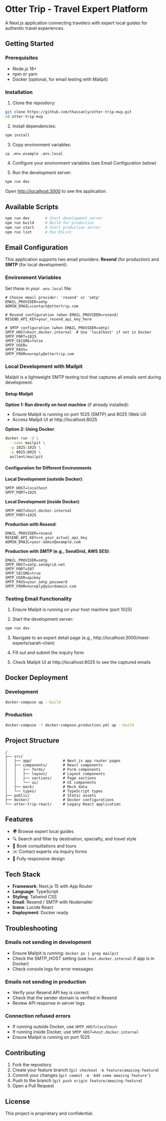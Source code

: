 # Otter Trip - Travel Expert Platform

A Next.js application connecting travelers with expert local guides for authentic travel experiences.

## Getting Started

### Prerequisites
- Node.js 18+ 
- npm or yarn
- Docker (optional, for email testing with Mailpit)

### Installation

1. Clone the repository:
```bash
git clone https://github.com/thaisanly/otter-trip-mvp.git
cd otter-trip-mvp
```

2. Install dependencies:
```bash
npm install
```

3. Copy environment variables:
```bash
cp .env.example .env.local
```

4. Configure your environment variables (see Email Configuration below)

5. Run the development server:
```bash
npm run dev
```

Open [http://localhost:3000](http://localhost:3000) to see the application.

## Available Scripts

```bash
npm run dev       # Start development server
npm run build     # Build for production
npm run start     # Start production server
npm run lint      # Run ESLint
```

## Email Configuration

This application supports two email providers: **Resend** (for production) and **SMTP** (for local development).

### Environment Variables

Set these in your `.env.local` file:

```env
# Choose email provider: 'resend' or 'smtp'
EMAIL_PROVIDER=smtp
ADMIN_EMAIL=contact@ottertrip.com

# Resend configuration (when EMAIL_PROVIDER=resend)
RESEND_API_KEY=your_resend_api_key_here

# SMTP configuration (when EMAIL_PROVIDER=smtp)
SMTP_HOST=host.docker.internal  # Use 'localhost' if not in Docker
SMTP_PORT=1025
SMTP_SECURE=false
SMTP_USER=
SMTP_PASS=
SMTP_FROM=noreply@ottertrip.com
```

### Local Development with Mailpit

Mailpit is a lightweight SMTP testing tool that captures all emails sent during development.

#### Setup Mailpit

**Option 1: Run directly on host machine** (if already installed):
- Ensure Mailpit is running on port 1025 (SMTP) and 8025 (Web UI)
- Access Mailpit UI at http://localhost:8025

**Option 2: Using Docker**:
```bash
docker run -d \
  --name mailpit \
  -p 1025:1025 \
  -p 8025:8025 \
  axllent/mailpit
```

#### Configuration for Different Environments

**Local Development (outside Docker)**:
```env
SMTP_HOST=localhost
SMTP_PORT=1025
```

**Local Development (inside Docker)**:
```env
SMTP_HOST=host.docker.internal
SMTP_PORT=1025
```

**Production with Resend**:
```env
EMAIL_PROVIDER=resend
RESEND_API_KEY=re_your_actual_api_key
ADMIN_EMAIL=your-admin@example.com
```

**Production with SMTP (e.g., SendGrid, AWS SES)**:
```env
EMAIL_PROVIDER=smtp
SMTP_HOST=smtp.sendgrid.net
SMTP_PORT=587
SMTP_SECURE=true
SMTP_USER=apikey
SMTP_PASS=your_smtp_password
SMTP_FROM=noreply@yourdomain.com
```

### Testing Email Functionality

1. Ensure Mailpit is running on your host machine (port 1025)

2. Start the development server:
```bash
npm run dev
```

3. Navigate to an expert detail page (e.g., http://localhost:3000/meet-experts/sarah-chen)

4. Fill out and submit the inquiry form

5. Check Mailpit UI at http://localhost:8025 to see the captured emails

## Docker Deployment

### Development
```bash
docker-compose up --build
```

### Production
```bash
docker-compose -f docker-compose.production.yml up --build
```

## Project Structure

```
/
├── src/
│   ├── app/              # Next.js app router pages
│   ├── components/       # React components
│   │   ├── forms/        # Form components
│   │   ├── layout/       # Layout components
│   │   ├── sections/     # Page sections
│   │   └── ui/           # UI components
│   ├── mock/             # Mock data
│   └── types/            # TypeScript types
├── public/               # Static assets
├── docker/               # Docker configurations
└── otter-trip-react/     # Legacy React application
```

## Features

- 🌍 Browse expert local guides
- 🔍 Search and filter by destination, specialty, and travel style
- 📅 Book consultations and tours
- ✉️ Contact experts via inquiry forms
- 📱 Fully responsive design

## Tech Stack

- **Framework**: Next.js 15 with App Router
- **Language**: TypeScript
- **Styling**: Tailwind CSS
- **Email**: Resend / SMTP with Nodemailer
- **Icons**: Lucide React
- **Deployment**: Docker ready

## Troubleshooting

### Emails not sending in development
- Ensure Mailpit is running: `docker ps | grep mailpit`
- Check the SMTP_HOST setting (use `host.docker.internal` if app is in Docker)
- Check console logs for error messages

### Emails not sending in production
- Verify your Resend API key is correct
- Check that the sender domain is verified in Resend
- Review API response in server logs

### Connection refused errors
- If running outside Docker, use `SMTP_HOST=localhost`
- If running inside Docker, use `SMTP_HOST=host.docker.internal`
- Ensure Mailpit is running on port 1025

## Contributing

1. Fork the repository
2. Create your feature branch (`git checkout -b feature/amazing-feature`)
3. Commit your changes (`git commit -m 'Add some amazing feature'`)
4. Push to the branch (`git push origin feature/amazing-feature`)
5. Open a Pull Request

## License

This project is proprietary and confidential.